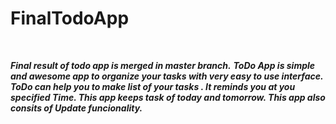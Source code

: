 # FinalTodoApp

</br>

***Final result of todo app is merged in master branch.***
***ToDo App is simple and awesome app to organize your tasks with very easy to use interface. ToDo can help you to make list of your tasks . It reminds you at you specified Time. This app keeps task of today and tomorrow. This app also consits of Update funcionality.***
